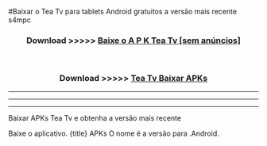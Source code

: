 #Baixar o Tea Tv   para tablets Android gratuitos a versão mais recente s4mpc


<div align="center">
<h3>Download >>>>> <a href="https://pt-web.web.app/?pt= Tea Tv ">Baixe o A P K Tea Tv  [sem anúncios]</a></h3><br>

<h3>Download >>>>> <a href="https://pt-web.web.app/?pt= Tea Tv ">Tea Tv  Baixar APKs</a></h3>
</div>

----------------------------------------------------------

----------------------------------------------------------

----------------------------------------------------------

Baixar APKs Tea Tv  e obtenha a versão mais recente

Baixe o aplicativo. {title} APKs O nome é a versão para .Android.


